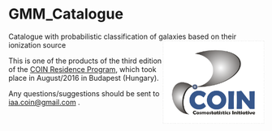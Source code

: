 # GMM_Catalogue
Catalogue with probabilistic classification of galaxies based on their ionization source <img  align="right" src="https://raw.githubusercontent.com/COINtoolbox/photoz_catalogues/master/images/coin.png" width="200">

This is one of the products of the third edition of the [COIN Residence Program](http://iaacoin.wix.com/crp2016), which took place in August/2016 in Budapest (Hungary). 

Any questions/suggestions should be sent to iaa.coin@gmail.com .
